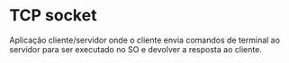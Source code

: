 # TCP socket
Aplicação cliente/servidor onde o cliente envia comandos de terminal ao servidor para ser executado no SO e devolver a resposta ao cliente.

